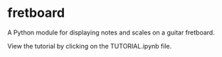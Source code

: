 # fretboard
A Python module for displaying notes and scales on a guitar fretboard.

View the tutorial by clicking on the TUTORIAL.ipynb file.
